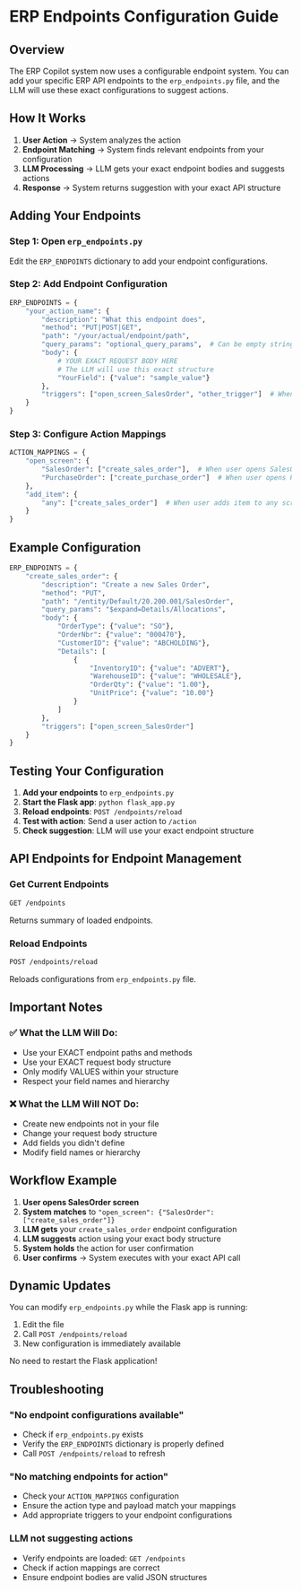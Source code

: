 # ERP Endpoints Configuration Guide

## Overview
The ERP Copilot system now uses a configurable endpoint system. You can add your specific ERP API endpoints to the `erp_endpoints.py` file, and the LLM will use these exact configurations to suggest actions.

## How It Works

1. **User Action** → System analyzes the action
2. **Endpoint Matching** → System finds relevant endpoints from your configuration
3. **LLM Processing** → LLM gets your exact endpoint bodies and suggests actions
4. **Response** → System returns suggestion with your exact API structure

## Adding Your Endpoints

### Step 1: Open `erp_endpoints.py`
Edit the `ERP_ENDPOINTS` dictionary to add your endpoint configurations.

### Step 2: Add Endpoint Configuration
```python
ERP_ENDPOINTS = {
    "your_action_name": {
        "description": "What this endpoint does",
        "method": "PUT|POST|GET", 
        "path": "/your/actual/endpoint/path",
        "query_params": "optional_query_params",  # Can be empty string or None
        "body": {
            # YOUR EXACT REQUEST BODY HERE
            # The LLM will use this exact structure
            "YourField": {"value": "sample_value"}
        },
        "triggers": ["open_screen_SalesOrder", "other_trigger"]  # When to suggest this
    }
}
```

### Step 3: Configure Action Mappings
```python
ACTION_MAPPINGS = {
    "open_screen": {
        "SalesOrder": ["create_sales_order"],  # When user opens SalesOrder screen
        "PurchaseOrder": ["create_purchase_order"]  # When user opens PurchaseOrder screen
    },
    "add_item": {
        "any": ["create_sales_order"]  # When user adds item to any screen
    }
}
```

## Example Configuration

```python
ERP_ENDPOINTS = {
    "create_sales_order": {
        "description": "Create a new Sales Order",
        "method": "PUT",
        "path": "/entity/Default/20.200.001/SalesOrder", 
        "query_params": "$expand=Details/Allocations",
        "body": {
            "OrderType": {"value": "SO"},
            "OrderNbr": {"value": "000470"},
            "CustomerID": {"value": "ABCHOLDING"},
            "Details": [
                {
                    "InventoryID": {"value": "ADVERT"},
                    "WarehouseID": {"value": "WHOLESALE"},
                    "OrderQty": {"value": "1.00"},
                    "UnitPrice": {"value": "10.00"}
                }
            ]
        },
        "triggers": ["open_screen_SalesOrder"]
    }
}
```

## Testing Your Configuration

1. **Add your endpoints** to `erp_endpoints.py`
2. **Start the Flask app**: `python flask_app.py`
3. **Reload endpoints**: `POST /endpoints/reload`
4. **Test with action**: Send a user action to `/action`
5. **Check suggestion**: LLM will use your exact endpoint structure

## API Endpoints for Endpoint Management

### Get Current Endpoints
```bash
GET /endpoints
```
Returns summary of loaded endpoints.

### Reload Endpoints
```bash
POST /endpoints/reload
```
Reloads configurations from `erp_endpoints.py` file.

## Important Notes

### ✅ What the LLM Will Do:
- Use your EXACT endpoint paths and methods
- Use your EXACT request body structure
- Only modify VALUES within your structure
- Respect your field names and hierarchy

### ❌ What the LLM Will NOT Do:
- Create new endpoints not in your file
- Change your request body structure
- Add fields you didn't define
- Modify field names or hierarchy

## Workflow Example

1. **User opens SalesOrder screen**
2. **System matches** to `"open_screen": {"SalesOrder": ["create_sales_order"]}`
3. **LLM gets** your `create_sales_order` endpoint configuration
4. **LLM suggests** action using your exact body structure
5. **System holds** the action for user confirmation
6. **User confirms** → System executes with your exact API call

## Dynamic Updates

You can modify `erp_endpoints.py` while the Flask app is running:
1. Edit the file
2. Call `POST /endpoints/reload`
3. New configuration is immediately available

No need to restart the Flask application!

## Troubleshooting

### "No endpoint configurations available"
- Check if `erp_endpoints.py` exists
- Verify the `ERP_ENDPOINTS` dictionary is properly defined
- Call `POST /endpoints/reload` to refresh

### "No matching endpoints for action"
- Check your `ACTION_MAPPINGS` configuration
- Ensure the action type and payload match your mappings
- Add appropriate triggers to your endpoint configurations

### LLM not suggesting actions
- Verify endpoints are loaded: `GET /endpoints`
- Check if action mappings are correct
- Ensure endpoint bodies are valid JSON structures
